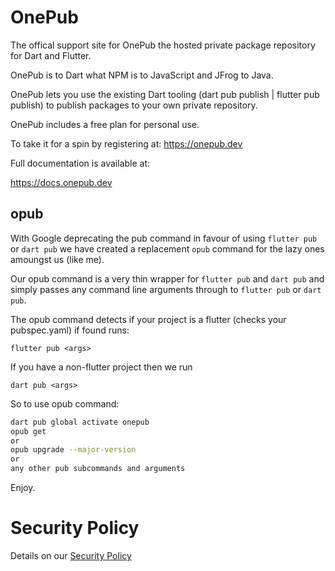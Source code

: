 # OnePub

The offical support site for OnePub the hosted private package repository for Dart and Flutter.

OnePub is to Dart what NPM is to JavaScript and JFrog to Java.

OnePub lets you use the existing Dart tooling (dart pub publish | flutter pub publish) to publish packages to your own private repository.

OnePub includes a free plan for personal use.

To take it for a spin by registering at:
https://onepub.dev

Full documentation is available at:

https://docs.onepub.dev


## opub

With Google deprecating the pub command in favour of using `flutter pub` or `dart pub`
we have created a replacement `opub` command for the lazy ones amoungst us (like me).


Our opub command is a very thin wrapper for `flutter pub` and `dart pub` and simply
passes any command line arguments through to `flutter pub` or `dart pub`.


The opub command detects if your project is a flutter (checks your pubspec.yaml)
if found runs:

`flutter pub <args>`

If you have a non-flutter project then we run

`dart pub <args>`


So to use opub command:

```bash
dart pub global activate onepub
opub get
or
opub upgrade --major-version
or
any other pub subcommands and arguments
```

Enjoy.


# Security Policy
Details on our [Security Policy](https://github.com/onepub-dev/onepub/blob/master/SECURITY.md)

